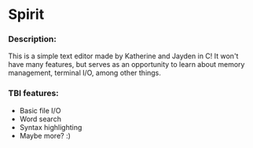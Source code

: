 # Spirit 


### Description:
This is a simple text editor made by Katherine and Jayden in C! It won't have many features, but serves as an opportunity to learn about memory management, terminal I/O, among other things.

### TBI features: 
- Basic file I/O
- Word search
- Syntax highlighting
- Maybe more? :)
